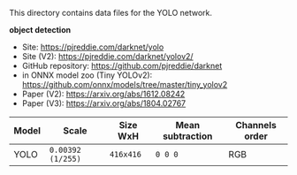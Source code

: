 This directory contains data files for the YOLO network.

**object detection**

* Site: https://pjreddie.com/darknet/yolo
* Site (V2): https://pjreddie.com/darknet/yolov2/
* GitHub repository: https://github.com/pjreddie/darknet
* in ONNX model zoo (Tiny YOLOv2): https://github.com/onnx/models/tree/master/tiny_yolov2
* Paper (V2): https://arxiv.org/abs/1612.08242
* Paper (V3): https://arxiv.org/abs/1804.02767

|    Model | Scale |   Size WxH|   Mean subtraction | Channels order |
|---------------|-------|-----------|--------------------|-------|
| YOLO | `0.00392 (1/255)` | `416x416` | `0 0 0` | RGB |
